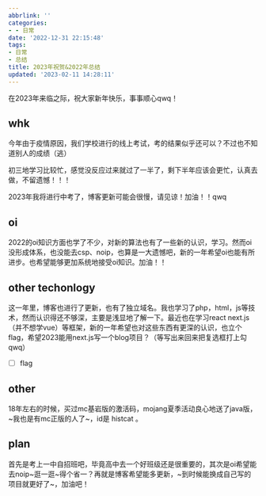 ```yaml
---
abbrlink: ''
categories:
- - 日常
date: '2022-12-31 22:15:48'
tags:
- 日常
- 总结
title: 2023年祝贺&2022年总结
updated: '2023-02-11 14:28:11'
---
```

在2023年来临之际，祝大家新年快乐，事事顺心qwq！

## whk

今年由于疫情原因，我们学校进行的线上考试，考的结果似乎还可以？不过也不知道别人的成绩（逃）

初三地学习比较忙，感觉没反应过来就过了一半了，剩下半年应该会更忙，认真去做，不留遗憾！！！

2023年我将进行中考了，博客更新可能会很慢，请见谅！加油！！qwq

## oi

2022的oi知识方面也学了不少，对新的算法也有了一些新的认识，学习。然而oi没形成体系，也没能去csp、noip，也算是一大遗憾吧，新的一年希望oi也能有所进步。也希望能够更加系统地接受oi知识。加油！！

## other techonlogy

这一年里，博客也进行了更新，也有了独立域名。我也学习了php，html，js等技术，然而认识得还不够深，主要是浅显地了解一下。最近也在学习react next.js（并不想学vue）等框架，新的一年希望也对这些东西有更深的认识，也立个flag，希望2023能用next.js写一个blog项目？（等写出来回来把复选框打上勾qwq）

- [ ]  flag

## other

18年左右的时候，买过mc基岩版的激活码，mojang夏季活动良心地送了java版，~我也是有mc正版的人了~，id是 histcat 。

## plan

首先是考上一中自招班吧，毕竟高中去一个好班级还是很重要的，其次是oi希望能去noip~逛一逛~得个省一？再就是博客希望能多更新，~到时候能换成自己写的项目就更好了~，加油吧！
